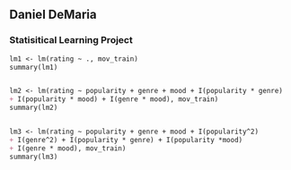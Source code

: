 ## Daniel DeMaria


### Statisitical Learning Project
```markdown
lm1 <- lm(rating ~ ., mov_train)
summary(lm1)


lm2 <- lm(rating ~ popularity + genre + mood + I(popularity * genre)
+ I(popularity * mood) + I(genre * mood), mov_train)
summary(lm2)


lm3 <- lm(rating ~ popularity + genre + mood + I(popularity^2)
+ I(genre^2) + I(popularity * genre) + I(popularity *mood)
+ I(genre * mood), mov_train)
summary(lm3)


```


